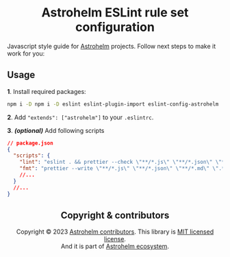 <h1 align="center"> Astrohelm ESLint rule set configuration </h1>

Javascript style guide for [Astrohelm](https://github.com/astrohelm) projects. Follow next steps to
make it work for you:

## Usage

**1**. Install required packages: <br/>

```bash
npm i -D npm i -D eslint eslint-plugin-import eslint-config-astrohelm
```

**2**. Add `"extends": ["astrohelm"]` to your `.eslintrc`.

**3**. **_(optional)_** Add following scripts

```json
// package.json
{
  "scripts": {
    "lint": "eslint . && prettier --check \"**/*.js\" \"**/*.json\" \"**/*.md\" \".*rc\" \"**/*.yml\"",
    "fmt": "prettier --write \"**/*.js\" \"**/*.json\" \"**/*.md\" \".*rc\" \"**/*.yml\""
    //...
  }
  //...
}
```

<h2 align="center">Copyright & contributors</h2>

<p align="center">
Copyright © 2023 <a href="https://github.com/astrohelm/eslint-config-astrohelm/graphs/contributors">Astrohelm contributors</a>.
This library is <a href="./LICENSE">MIT licensed license</a>.<br/>
And it is part of <a href="https://github.com/astrohelm">Astrohelm ecosystem</a>.
</p>
